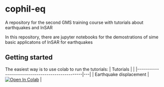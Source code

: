 # cophil-eq
A repository for the second GMS training course with tutorials about earthquakes and InSAR

In this repository, there are jupyter notebooks for the demostrations of sime basic applicatons of InSAR for earthquakes

## Getting started

The easiest way is to use colab to run the tutorials:
| Tutorials                                        |  |
|--------------------------------------------------|---|
| Earthquake displacement                                   | [![Open In Colab](https://colab.research.google.com/assets/colab-badge.svg)](https://colab.research.google.com/github/cophil-eq/tutorials/tut01_okada.ipynb) |

